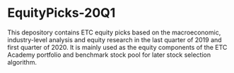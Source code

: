 # EquityPicks-20Q1
This depository contains ETC equity picks based on the macroeconomic, industry-level analysis and equity research in the last quarter of 2019 and first quarter of 2020. It is mainly used as the equity components of the ETC Academy portfolio and benchmark stock pool for later stock selection algorithm.
